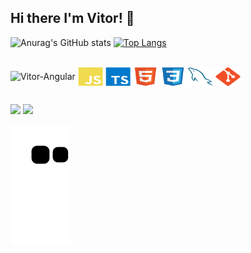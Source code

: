 ## Hi there I'm Vitor! 💪

![Anurag's GitHub stats](https://github-readme-stats.vercel.app/api?username=VitorGuilherme&show_icons=true&theme=tokyonight)
[![Top Langs](https://github-readme-stats.vercel.app/api/top-langs/?username=VitorGuilherme&layout=compact&theme=tokyonight)](https://github.com/VitorGuilherme/github-readme-stats)

<div style="display:inline_block"><br>
<img  align="center" alt="Vitor-Angular" height="30" width="40" src="https://cdn.jsdelivr.net/gh/devicons/devicon/icons/angularjs/angularjs-plain.svg" /> 
<img align="center" alt="Vitor-Js" height="30" width="40" src="https://raw.githubusercontent.com/devicons/devicon/master/icons/javascript/javascript-plain.svg">
<img align="center" alt="Vitor-Ts" height="30" width="40" src="https://raw.githubusercontent.com/devicons/devicon/master/icons/typescript/typescript-plain.svg">
<img align="center" alt="Vitor-HTML" height="30" width="40" src="https://raw.githubusercontent.com/devicons/devicon/master/icons/html5/html5-original.svg">
<img align="center" alt="Vitor-CSS" height="30" width="40" src="https://raw.githubusercontent.com/devicons/devicon/master/icons/css3/css3-original.svg">
<img align="center" alt="Vitor-MSQL" height="30" width="40" src="https://raw.githubusercontent.com/devicons/devicon/master/icons/mysql/mysql-original.svg">
  <img align="center" alt="Vitor-CSS" height="30" width="40" src="https://raw.githubusercontent.com/devicons/devicon/master/icons/git/git-original.svg">
</div>

##

<div> 
  <a href="https://www.linkedin.com/in/vitor-guilherme-56992817a/"><img src="https://img.shields.io/badge/LinkedIn-0077B5?style=for-the-badge&logo=linkedin&logoColor=white"></a>
  <a href = "mailto:alfredo.neg9@gmail.com"><img src="https://img.shields.io/badge/-Gmail-%23333?style=for-the-badge&logo=gmail&logoColor=white" target="_blank"></a>
</div>

![snake gif](https://github.com/VitorGuilherme/VitorGuilherme/blob/output/github-contribution-grid-snake.svg)
